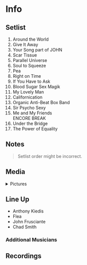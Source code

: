# Info

## Setlist

1. Around the World
2. Give It Away
3. Your Song part of JOHN
4. Scar Tissue
5. Parallel Universe
6. Soul to Squeeze
7. Pea
8. Right on Time
9. If You Have to Ask
10. Blood Sugar Sex Magik
11. My Lovely Man
12. Californication
13. Organic Anti-Beat Box Band
14. Sir Psycho Sexy
15. Me and My Friends
<br> ENCORE BREAK
16. Under the Bridge
17. The Power of Equality

## Notes

> Setlist order might be incorrect.

## Media 

<details>
  <summary>Pictures</summary>
  <!--<img alt="Setlist" title="Setlist" src="_.jpg" height="200" />
  <img alt="Clipping" title="Clipping" src="_.jpg" height="200" />
  <img alt="Flyer" title="Flyer" src="_.jpg" height="200" />-->
</details>

## Line Up

* Anthony Kiedis
* Flea
* John Frusciante
* Chad Smith

### Additional Musicians

## Recordings
